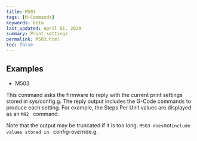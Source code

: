 ```yaml
---
title: M503
tags: [M-Commands] 
keywords: beta 
last_updated: April 01, 2020 
summary: Print settings 
permalink: M503.html
toc: false 
---
```



## Examples

* M503

This command asks the firmware to reply with the current print settings stored in sys/config.g. The reply output includes the G-Code commands to produce each setting. For example, the Steps Per Unit values are displayed as an ` M92  ` command.

Note that the output may be truncated if it is too long. ` M503 does `not` include values stored in  ` config-override.g.

